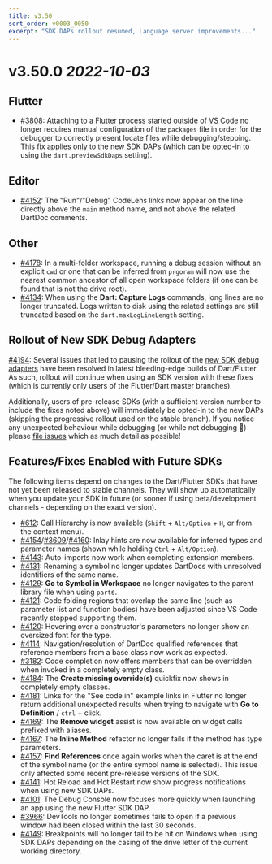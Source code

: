 ```yaml
---
title: v3.50
sort_order: v0003_0050
excerpt: "SDK DAPs rollout resumed, Language server improvements..."
---
```


# v3.50.0 *2022-10-03*

## Flutter

- [#3808](https://github.com/Dart-Code/Dart-Code/issues/3808): Attaching to a Flutter process started outside of VS Code no longer requires manual configuration of the `packages` file in order for the debugger to correctly present locate files while debugging/stepping. This fix applies only to the new SDK DAPs (which can be opted-in to using the `dart.previewSdkDaps` setting).

## Editor

- [#4152](https://github.com/Dart-Code/Dart-Code/issues/4152): The "Run"/"Debug" CodeLens links now appear on the line directly above the `main` method name, and not above the related DartDoc comments.

## Other

- [#4178](https://github.com/Dart-Code/Dart-Code/issues/4178): In a multi-folder workspace, running a debug session without an explicit `cwd` or one that can be inferred from `prgoram` will now use the nearest common ancestor of all open workspace folders (if one can be found that is not the drive root).
- [#4134](https://github.com/Dart-Code/Dart-Code/issues/4134): When using the **Dart: Capture Logs** commands, long lines are no longer truncated. Logs written to disk using the related settings are still truncated based on the `dart.maxLogLineLength` setting.

## Rollout of New SDK Debug Adapters

[#4194](https://github.com/Dart-Code/Dart-Code/issues/4194): Several issues that led to pausing the rollout of the [new SDK debug adapters](/releases/#new-debug-adapters-for-dart-and-flutter) have been resolved in latest bleeding-edge builds of Dart/Flutter. As such, rollout will continue when using an SDK version with these fixes (which is currently only users of the Flutter/Dart master branches).

Additionally, users of pre-release SDKs (with a sufficient version number to include the fixes noted above) will immediately be opted-in to the new DAPs (skipping the progressive rollout used on the stable branch). If you notice any unexpected behaviour while debugging (or while not debugging 🙂) please [file issues](https://github.com/Dart-Code/Dart-Code/issues/new/choose) which as much detail as possible!

## Features/Fixes Enabled with Future SDKs

The following items depend on changes to the Dart/Flutter SDKs that have not yet been released to stable channels. They will show up automatically when you update your SDK in future (or sooner if using beta/development channels - depending on the exact version).

- [#612](https://github.com/Dart-Code/Dart-Code/issues/612): Call Hierarchy is now available (`Shift` + `Alt/Option` + `H`, or from the context menu).
- [#4154](https://github.com/Dart-Code/Dart-Code/issues/4154)/[#3609](https://github.com/Dart-Code/Dart-Code/issues/3609)/[#4160](https://github.com/Dart-Code/Dart-Code/issues/4160): Inlay hints are now available for inferred types and parameter names (shown while holding `Ctrl` + `Alt/Option`).
- [#4143](https://github.com/Dart-Code/Dart-Code/issues/4143): Auto-imports now work when completing extension members.
- [#4131](https://github.com/Dart-Code/Dart-Code/issues/4131): Renaming a symbol no longer updates DartDocs with unresolved identifiers of the same name.
- [#4129](https://github.com/Dart-Code/Dart-Code/issues/4129): **Go to Symbol in Workspace** no longer navigates to the parent library file when using `part`s.
- [#4121](https://github.com/Dart-Code/Dart-Code/issues/4121): Code folding regions that overlap the same line (such as parameter list and function bodies) have been adjusted since VS Code recently stopped supporting them.
- [#4120](https://github.com/Dart-Code/Dart-Code/issues/4120): Hovering over a constructor's parameters no longer show an oversized font for the type.
- [#4114](https://github.com/Dart-Code/Dart-Code/issues/4114): Navigation/resolution of DartDoc qualified references that reference members from a base class now work as expected.
- [#3182](https://github.com/Dart-Code/Dart-Code/issues/3182): Code completion now offers members that can be overridden when invoked in a completely empty class.
- [#4184](https://github.com/Dart-Code/Dart-Code/issues/4184): The **Create missing override(s)** quickfix now shows in completely empty classes.
- [#4181](https://github.com/Dart-Code/Dart-Code/issues/4181): Links for the "See code in" example links in Flutter no longer return additional unexpected results when trying to navigate with **Go to Definition** / `ctrl` + click.
- [#4169](https://github.com/Dart-Code/Dart-Code/issues/4169): The **Remove widget** assist is now available on widget calls prefixed with aliases.
- [#4167](https://github.com/Dart-Code/Dart-Code/issues/4167): The **Inline Method** refactor no longer fails if the method has type parameters.
- [#4157](https://github.com/Dart-Code/Dart-Code/issues/4157): **Find References** once again works when the caret is at the end of the symbol name (or the entire symbol name is selected). This issue only affected some recent pre-release versions of the SDK.
- [#4141](https://github.com/Dart-Code/Dart-Code/issues/4141): Hot Reload and Hot Restart now show progress notifications when using new SDK DAPs.
- [#4101](https://github.com/Dart-Code/Dart-Code/issues/4101): The Debug Console now focuses more quickly when launching an app using the new Flutter SDK DAP.
- [#3966](https://github.com/Dart-Code/Dart-Code/issues/3966): DevTools no longer sometimes fails to open if a previous window had been closed within the last 30 seconds.
- [#4149](https://github.com/Dart-Code/Dart-Code/issues/4149): Breakpoints will no longer fail to be hit on Windows when using SDK DAPs depending on the casing of the drive letter of the current working directory.
